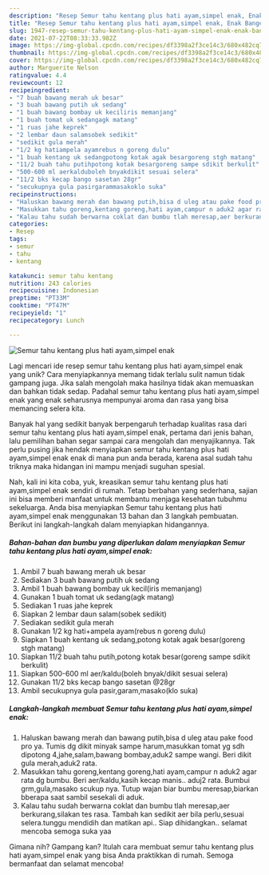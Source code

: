 ```yaml
---
description: "Resep Semur tahu kentang plus hati ayam,simpel enak, Enak Banget"
title: "Resep Semur tahu kentang plus hati ayam,simpel enak, Enak Banget"
slug: 1947-resep-semur-tahu-kentang-plus-hati-ayam-simpel-enak-enak-banget
date: 2021-07-22T08:33:33.982Z
image: https://img-global.cpcdn.com/recipes/df3398a2f3ce14c3/680x482cq70/semur-tahu-kentang-plus-hati-ayamsimpel-enak-foto-resep-utama.jpg
thumbnail: https://img-global.cpcdn.com/recipes/df3398a2f3ce14c3/680x482cq70/semur-tahu-kentang-plus-hati-ayamsimpel-enak-foto-resep-utama.jpg
cover: https://img-global.cpcdn.com/recipes/df3398a2f3ce14c3/680x482cq70/semur-tahu-kentang-plus-hati-ayamsimpel-enak-foto-resep-utama.jpg
author: Marguerite Nelson
ratingvalue: 4.4
reviewcount: 12
recipeingredient:
- "7 buah bawang merah uk besar"
- "3 buah bawang putih uk sedang"
- "1 buah bawang bombay uk keciliris memanjang"
- "1 buah tomat uk sedangagk matang"
- "1 ruas jahe keprek"
- "2 lembar daun salamsobek sedikit"
- "sedikit gula merah"
- "1/2 kg hatiampela ayamrebus n goreng dulu"
- "1 buah kentang uk sedangpotong kotak agak besargoreng stgh matang"
- "11/2 buah tahu putihpotong kotak besargoreng sampe sdikit berkulit"
- "500-600 ml aerkalduboleh bnyakdikit sesuai selera"
- "11/2 bks kecap bango sasetan 28gr"
- "secukupnya gula pasirgarammasakoklo suka"
recipeinstructions:
- "Haluskan bawang merah dan bawang putih,bisa d uleg atau pake food pro ya. Tumis dg dikit minyak sampe harum,masukkan tomat yg sdh dipotong 4,jahe,salam,bawang bombay,aduk2 sampe wangi. Beri dikit gula merah,aduk2 rata."
- "Masukkan tahu goreng,kentang goreng,hati ayam,campur n aduk2 agar rata dg bumbu. Beri aer/kaldu,kasih kecap manis.. aduj2 rata. Bumbui grm,gula,masako scukup nya. Tutup wajan biar bumbu meresap,biarkan bberapa saat sambil sesekali di aduk."
- "Kalau tahu sudah berwarna coklat dan bumbu tlah meresap,aer berkurang,silakan tes rasa. Tambah kan sedikit aer bila perlu,sesuai selera.tunggu mendidih dan matikan api.. Siap dihidangkan.. selamat mencoba semoga suka yaa"
categories:
- Resep
tags:
- semur
- tahu
- kentang

katakunci: semur tahu kentang 
nutrition: 243 calories
recipecuisine: Indonesian
preptime: "PT33M"
cooktime: "PT47M"
recipeyield: "1"
recipecategory: Lunch

---
```



![Semur tahu kentang plus hati ayam,simpel enak](https://img-global.cpcdn.com/recipes/df3398a2f3ce14c3/680x482cq70/semur-tahu-kentang-plus-hati-ayamsimpel-enak-foto-resep-utama.jpg)

Lagi mencari ide resep semur tahu kentang plus hati ayam,simpel enak yang unik? Cara menyiapkannya memang tidak terlalu sulit namun tidak gampang juga. Jika salah mengolah maka hasilnya tidak akan memuaskan dan bahkan tidak sedap. Padahal semur tahu kentang plus hati ayam,simpel enak yang enak seharusnya mempunyai aroma dan rasa yang bisa memancing selera kita.



Banyak hal yang sedikit banyak berpengaruh terhadap kualitas rasa dari semur tahu kentang plus hati ayam,simpel enak, pertama dari jenis bahan, lalu pemilihan bahan segar sampai cara mengolah dan menyajikannya. Tak perlu pusing jika hendak menyiapkan semur tahu kentang plus hati ayam,simpel enak enak di mana pun anda berada, karena asal sudah tahu triknya maka hidangan ini mampu menjadi suguhan spesial.


Nah, kali ini kita coba, yuk, kreasikan semur tahu kentang plus hati ayam,simpel enak sendiri di rumah. Tetap berbahan yang sederhana, sajian ini bisa memberi manfaat untuk membantu menjaga kesehatan tubuhmu sekeluarga. Anda bisa menyiapkan Semur tahu kentang plus hati ayam,simpel enak menggunakan 13 bahan dan 3 langkah pembuatan. Berikut ini langkah-langkah dalam menyiapkan hidangannya.

<!--inarticleads1-->

##### Bahan-bahan dan bumbu yang diperlukan dalam menyiapkan Semur tahu kentang plus hati ayam,simpel enak:

1. Ambil 7 buah bawang merah uk besar
1. Sediakan 3 buah bawang putih uk sedang
1. Ambil 1 buah bawang bombay uk kecil(iris memanjang)
1. Gunakan 1 buah tomat uk sedang(agk matang)
1. Sediakan 1 ruas jahe keprek
1. Siapkan 2 lembar daun salam(sobek sedikit)
1. Sediakan sedikit gula merah
1. Gunakan 1/2 kg hati+ampela ayam(rebus n goreng dulu)
1. Siapkan 1 buah kentang uk sedang,potong kotak agak besar(goreng stgh matang)
1. Siapkan 11/2 buah tahu putih,potong kotak besar(goreng sampe sdikit berkulit)
1. Siapkan 500-600 ml aer/kaldu(boleh bnyak/dikit sesuai selera)
1. Gunakan 11/2 bks kecap bango sasetan @28gr
1. Ambil secukupnya gula pasir,garam,masako(klo suka)




<!--inarticleads2-->

##### Langkah-langkah membuat Semur tahu kentang plus hati ayam,simpel enak:

1. Haluskan bawang merah dan bawang putih,bisa d uleg atau pake food pro ya. Tumis dg dikit minyak sampe harum,masukkan tomat yg sdh dipotong 4,jahe,salam,bawang bombay,aduk2 sampe wangi. Beri dikit gula merah,aduk2 rata.
1. Masukkan tahu goreng,kentang goreng,hati ayam,campur n aduk2 agar rata dg bumbu. Beri aer/kaldu,kasih kecap manis.. aduj2 rata. Bumbui grm,gula,masako scukup nya. Tutup wajan biar bumbu meresap,biarkan bberapa saat sambil sesekali di aduk.
1. Kalau tahu sudah berwarna coklat dan bumbu tlah meresap,aer berkurang,silakan tes rasa. Tambah kan sedikit aer bila perlu,sesuai selera.tunggu mendidih dan matikan api.. Siap dihidangkan.. selamat mencoba semoga suka yaa




Gimana nih? Gampang kan? Itulah cara membuat semur tahu kentang plus hati ayam,simpel enak yang bisa Anda praktikkan di rumah. Semoga bermanfaat dan selamat mencoba!
